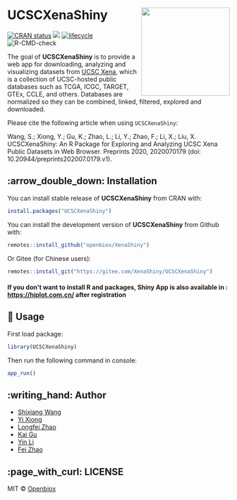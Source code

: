 # UCSCXenaShiny <img src="https://github.com/openbiox/openbiox-wiki/blob/master/static/img/logo-long.png" align="right" width="200"/>

[![CRAN
status](https://www.r-pkg.org/badges/version/UCSCXenaShiny)](https://cran.r-project.org/package=UCSCXenaShiny)
[![](http://cranlogs.r-pkg.org/badges/grand-total/UCSCXenaShiny?color=orange)](https://cran.r-project.org/package=UCSCXenaShiny)
[![lifecycle](https://img.shields.io/badge/lifecycle-experimental-orange.svg)](https://www.tidyverse.org/lifecycle/#experimental)
![R-CMD-check](https://github.com/openbiox/UCSCXenaShiny/workflows/R-CMD-check/badge.svg)

The goal of **UCSCXenaShiny** is to provide a web app for downloading,
analyzing and visualizing datasets from [UCSC
Xena](https://xenabrowser.net/datapages/), which is a collection of
UCSC-hosted public databases such as TCGA, ICGC, TARGET, GTEx, CCLE, and
others. Databases are normalized so they can be combined, linked,
filtered, explored and downloaded.

Please cite the following article when using `UCSCXenaShiny`:

Wang, S.; Xiong, Y.; Gu, K.; Zhao, L.; Li, Y.; Zhao, F.; Li, X.; Liu, X. UCSCXenaShiny: An R Package for Exploring and Analyzing UCSC Xena Public Datasets in Web Browser. Preprints 2020, 2020070179 (doi: 10.20944/preprints202007.0179.v1).

## :arrow\_double\_down: Installation

You can install stable release of **UCSCXenaShiny** from CRAN with:

``` r
install.packages("UCSCXenaShiny")
```

You can install the development version of **UCSCXenaShiny** from Github
with:

``` r
remotes::install_github("openbiox/XenaShiny")
```

Or Gitee (for Chinese users):

```r
remotes::install_git("https://gitee.com/XenaShiny/UCSCXenaShiny")
```

#### If you don't want to install R and packages, Shiny App is also available in : https://hiplot.com.cn/  after registration

## :beginner: Usage

First load package:

``` r
library(UCSCXenaShiny)
```

Then run the following command in console:

``` r
app_run()
```

## :writing\_hand: Author

  - [Shixiang Wang](https://github.com/ShixiangWang)
  - [Yi Xiong](https://github.com/Byronxy)
  - [Longfei Zhao](https://github.com/longfei8533)
  - [Kai Gu](https://github.com/kaigu1990)
  - [Yin Li](https://github.com/yinlisssss)
  - [Fei Zhao](https://github.com/fei0810)

## :page\_with\_curl: LICENSE

MIT © [Openbiox](https://github.com/openbiox)
